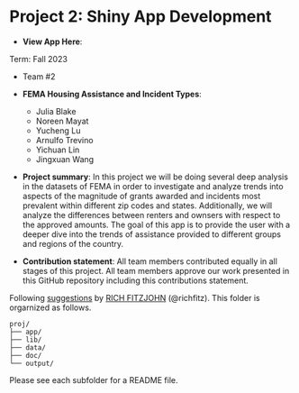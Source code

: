 # Project 2: Shiny App Development

+ **View App Here**:

Term: Fall 2023

+ Team #2
+ **FEMA Housing Assistance and Incident Types**:
	+ Julia Blake
	+ Noreen Mayat
	+ Yucheng Lu
	+ Arnulfo Trevino
	+ Yichuan Lin
 	+ Jingxuan Wang

+ **Project summary**: In this project we will be doing several deep analysis in the datasets of FEMA in order to investigate and analyze trends into aspects of the magnitude of grants awarded and incidents most prevalent within different zip codes and states. Additionally, we will analyze the differences between renters and ownsers with respect to the approved amounts. The goal of this app is to provide the user with a deeper dive into the trends of assistance provided to different groups and regions of the country.

+ **Contribution statement**: All team members contributed equally in all stages of this project. All team members approve our work presented in this GitHub repository including this contributions statement. 

Following [suggestions](http://nicercode.github.io/blog/2013-04-05-projects/) by [RICH FITZJOHN](http://nicercode.github.io/about/#Team) (@richfitz). This folder is orgarnized as follows.

```
proj/
├── app/
├── lib/
├── data/
├── doc/
└── output/
```

Please see each subfolder for a README file.

